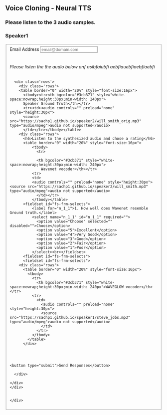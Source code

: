 ## Voice Cloning - Neural TTS

### Please listen to the 3 audio samples. 
<body>

<div class="container">
  <h3>Speaker1</h3>
  <form id="fs-frm" name="survey-form-test" accept-charset="utf-8" action="https://formspree.io/sachinprakash.itis@gmail.com" method="post">
    <fieldset id="fs-frm-inputs">
      <label for="email-address">Email Address</label>
      <input type="email" name="_replyto" id="email-address" placeholder="email@domain.com" required=""><br><br>
      <h6>Please listen the the audio below anf asibfaiubfi aebfiauebfiaebfiaebfi</h6>

      <div class='rows'>
        <div class='rows'>
        <table border="0" width="20%" style="font-size:16px">
          <tbody><tr><th bgcolor="#3cb371" style="white-space:nowrap;height:30px;min-width: 240px">
          Speaker Ground Truth</th></tr>
          <tr><td><audio controls="" preload="none" style="height:30px">
          <source src="https://sachp1.github.io/speaker2/will_smith_orig.mp3" type="audio/mpeg">audio not supported</audio>
          </td></tr></tbody></table>
        <div class="rows">
          <h6>Listen to the synthesized audio and chose a rating</h6>
          <table border="0" width="20%" style="font-size:16px">
              <tbody>
                <tr>

                <th bgcolor="#3cb371" style="white-space:nowrap;height:30px;min-width: 240px">
                  Wavenet vocoder</th></tr>
              <tr>
              <td>
              <audio controls="" preload="none" style="height:30px"><source src="https://sachp1.github.io/speaker2/will_smith.mp3" type="audio/mpeg">audio not supported</audio>
                </td></tr>
              </tbody></table>
          <fieldset id="fs-frm-selects">
              <label for="n_1_1">1. How well does Wavenet resemble Ground truth.</label>
              <select name="n_1_1" id="n_1_1" required="">
                <option value="Choose" selected="" disabled="">Choose</option>
                <option value="5">Excellent</option>
                <option value="4">Very Good</option>
                <option value="3">Good</option>
                <option value="2">Fair</option>
                <option value="1">Poor</option>
              </select><br></fieldset>
          <fieldset id="fs-frm-selects">
          <fieldset id="fs-frm-selects">
        <div class="rows">
          <table border="0" width="20%" style="font-size:16px">
            <tbody>
              <tr>
                <th bgcolor="#3cb371" style="white-space:nowrap;height:30px;min-width: 240px">WAVEGLOW vocoder</th></tr>
              <tr>
                <td>
                  <audio controls="" preload="none" style="height:30px">
                  <source src="https://sachp1.github.io/speaker1/steve_jobs.mp3" type="audio/mpeg">audio not supported</audio>
                  </td>
                </tr>
              </tbody>
            </table>
          </div>

        

      
    <button type="submit">Send Responses</button>

      </div>

    </div>
    </div>
    

    </div>

</form>
</body>
</html>
